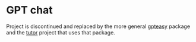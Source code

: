 # GPT chat

Project is discontinued and replaced by the more general [gpteasy](https://github.com/hpharmsen/gpteasy) package and the [tutor](https://github.com/hpharmsen/tutor) project that uses that package.
